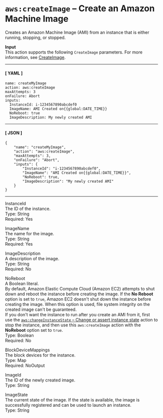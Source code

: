 # `aws:createImage` – Create an Amazon Machine Image<a name="automation-action-create"></a>

Creates an Amazon Machine Image \(AMI\) from an instance that is either running, stopping, or stopped\. 

**Input**  
This action supports the following `CreateImage` parameters\. For more information, see [CreateImage](https://docs.aws.amazon.com/AWSEC2/latest/APIReference/API_CreateImage.html)\.

------
#### [ YAML ]

```
name: createMyImage
action: aws:createImage
maxAttempts: 3
onFailure: Abort
inputs:
  InstanceId: i-1234567890abcdef0
  ImageName: AMI Created on{{global:DATE_TIME}}
  NoReboot: true
  ImageDescription: My newly created AMI
```

------
#### [ JSON ]

```
{
    "name": "createMyImage",
    "action": "aws:createImage",
    "maxAttempts": 3,
    "onFailure": "Abort",
    "inputs": {
        "InstanceId": "i-1234567890abcdef0",
        "ImageName": "AMI Created on{{global:DATE_TIME}}",
        "NoReboot": true,
        "ImageDescription": "My newly created AMI"
    }
}
```

------

InstanceId  
The ID of the instance\.  
Type: String  
Required: Yes

ImageName  
The name for the image\.  
Type: String  
Required: Yes

ImageDescription  
A description of the image\.  
Type: String  
Required: No

NoReboot  
A Boolean literal\.  
By default, Amazon Elastic Compute Cloud \(Amazon EC2\) attempts to shut down and reboot the instance before creating the image\. If the **No Reboot** option is set to `true`, Amazon EC2 doesn't shut down the instance before creating the image\. When this option is used, file system integrity on the created image can't be guaranteed\.   
If you don't want the instance to run after you create an AMI from it, first use the [`aws:changeInstanceState` – Change or assert instance state](automation-action-changestate.md) action to stop the instance, and then use this `aws:createImage` action with the **NoReboot** option set to `true`\.  
Type: Boolean  
Required: No

BlockDeviceMappings  
The block devices for the instance\.  
Type: Map  
Required: NoOutput

ImageId  
The ID of the newly created image\.  
Type: String

ImageState  
The current state of the image\. If the state is available, the image is successfully registered and can be used to launch an instance\.  
Type: String